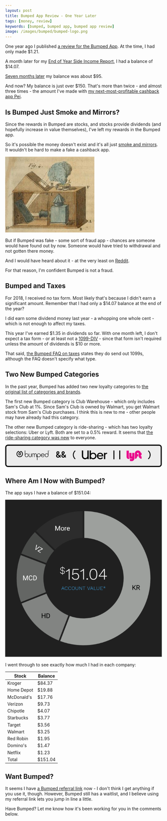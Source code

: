 ```yaml
---
layout: post
title: Bumped App Review - One Year Later
tags: [money, review]
keywords: [bumped, bumped app, bumped app review]
image: /images/bumped/bumped-logo.png
---
```


One year ago I published [a review for the Bumped App](https://www.joehxblog.com/bumped-app-review-earn-stock-instead-of-cash-back/). At the time, I had only made $1.21.

A month later for my [End of Year Side Income Report](https://www.joehxblog.com/2018-end-of-year-side-income-report/), I had a balance of $14.07.

[Seven months later](https://www.joehxblog.com/bumped-app-review-earn-stock-instead-of-cash-back/#comment-1563212041) my balance was about $95.

And now? My balance is just over $150. That's more than twice - and almost three times - the amount I've made with [my next-most-profitable cashback app Pei](https://www.joehxblog.com/how-much-can-you-make-with-the-pei-cashback-app/).

## Is Bumped Just Smoke and Mirrors?

Since the rewards in Bumped are stocks, and stocks provide dividends (and hopefully increase in value themselves), I've left my rewards in the Bumped app.

So it's possible the money doesn't exist and it's all just [smoke and mirrors](https://en.wikipedia.org/wiki/Smoke_and_mirrors). It wouldn't be hard to make a fake a cashback app.

![Smoke and mirrors image from Wikipedia](/images/smoke-and-mirrors.jpg)

But if Bumped was fake - some sort of fraud app - chances are someone would have found out by now. Someone would have tried to withdrawal and not gotten there money.

And I would have heard about it - at the very least on [Reddit](https://www.reddit.com/r/Bumped/).

For that reason, I'm confident Bumped is not a fraud.

## Bumped and Taxes

For 2018, I received no tax form. Most likely that's because I didn't earn a significant amount. Remember that I had only a $14.07 balance at the end of the year?

I did earn some dividend money last year - a whopping one whole cent - which is not enough to affect my taxes.

This year I've earned $1.35 in dividends so far. With one month left, I don't expect a tax form - or at least not a [1099-DIV](https://www.irs.gov/forms-pubs/about-form-1099-div) - since that form isn't required unless the amount of dividends is $10 or more.

That said, [the Bumped FAQ on taxes](https://support.bumped.com/hc/en-us/articles/360003920152-Could-Bumped-affect-my-taxes-) states they do send out 1099s, although the FAQ doesn't specify what type.

## Two New Bumped Categories

In the past year, Bumped has added two new loyalty categories to  [the original list of categories and brands](https://www.joehxblog.com/bumped-app-review-earn-stock-instead-of-cash-back/#what-brands-are-available).

The first new Bumped category is Club Warehouse - which only includes Sam's Club at 1%. Since Sam's Club is owned by Walmart, you get Walmart stock from Sam's Club purchases. I think this is new to me - other people may have already had this category.

The other new Bumped category is ride-sharing - which has two loyalty selections: Uber or Lyft. Both are set to a 0.5% reward. It seems that [the ride-sharing category was new](https://www.reddit.com/r/Bumped/comments/cq0c0i/1_year_anniversary/) to everyone.

![Bumped && ( Uber || Lyft)](/images/bumped/bumped-uber-lyft.png)

## Where Am I Now with Bumped?

The app says I have a balance of $151.04:

![November 2019 Balance](/images/bumped/november-2019-balance.png)

I went through to see exactly how much I had in each company:

Stock | Balance
--- | ---
Kroger |  $84.37
Home Depot |  $19.88
McDonald's |  $17.76
Verizon |  $9.73
Chipotle |  $4.07
Starbucks |  $3.77
Target |  $3.56
Walmart |  $3.25
Red Robin |  $1.95
Domino's |  $1.47
Netflix |  $1.23
Total |  $151.04

## Want Bumped?

It seems I have [a Bumped referral link](https://bumped.com/?ref=93858e37) now - I don't think I get anything if you use it, though. However, Bumped still has a waitlist, and I believe using my referral link lets you jump in line a little.

Have Bumped? Let me know how it's been working for you in the comments below.
